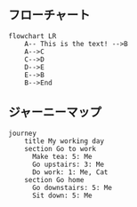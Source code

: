 
## フローチャート

```mermaid
flowchart LR
    A-- This is the text! -->B
    A-->C
    C-->D
    D-->E
    E-->B
    B-->End
```

## ジャーニーマップ

```mermaid
journey
    title My working day
    section Go to work
      Make tea: 5: Me
      Go upstairs: 3: Me
      Do work: 1: Me, Cat
    section Go home
      Go downstairs: 5: Me
      Sit down: 5: Me
```
